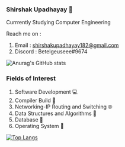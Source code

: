 ### Shirshak Upadhayay 👋

 Currrently Studying Computer Engineering <br />
 
 Reach me on : <br />
 1) Email : shirshakupadhayay182@gmail.com
 2) Discord : Betelgeuseee#9674 
              
![Anurag's GitHub stats](https://github-readme-stats.vercel.app/api?username=BetelGeuseee&show_icons=true&theme=radical)

### Fields of Interest 
1) Software Development 💻 
2) Compiler Build  🔨
3) Networking-IP Routing and Switching 🌐
4) Data Structures and Algorithms 📃
5) Database 📙
6) Operating System 🐧 

[![Top Langs](https://github-readme-stats.vercel.app/api/top-langs/?username=BetelGeuseee&langs_count=8)](https://github.com/BetelGeuseee/github-readme-stats)
